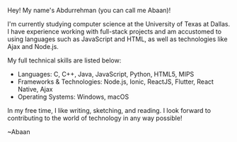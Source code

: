 Hey! My name's Abdurrehman (you can call me Abaan)!

I'm currently studying computer science at the University of Texas at Dallas. I have experience working with full-stack projects and am accustomed to using languages such as JavaScript and HTML, as well as technologies like Ajax and Node.js.

My full technical skills are listed below:
- Languages: C, C++, Java, JavaScript, Python, HTML5, MIPS
- Frameworks & Technologies: Node.js, Ionic, ReactJS, Flutter, React Native, Ajax
- Operating Systems: Windows, macOS

In my free time, I like writing, sketching, and reading. I look forward to contributing to the world of technology in any way possible!

~Abaan

